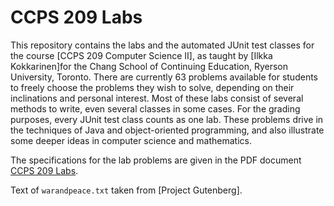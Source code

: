 # CCPS 209 Labs

This repository contains the labs and the automated JUnit test classes for the course [CCPS 209 Computer Science II], as taught by [Ilkka Kokkarinen]for the Chang School of Continuing Education, Ryerson University, Toronto. There are currently 63 problems available for students to freely choose the problems they wish to solve, depending on their inclinations and personal interest. Most of these labs consist of several methods to write, even several classes in some cases. For the grading purposes, every JUnit test class counts as one lab. These problems drive in the techniques of Java and object-oriented programming, and also illustrate some deeper ideas in computer science and mathematics.

The specifications for the lab problems are given in the PDF document [CCPS 209 Labs](https://github.com/ikokkari/CCPS209Labs/blob/master/CCPS%20209%20Labs.pdf).

Text of `warandpeace.txt` taken from [Project Gutenberg].

